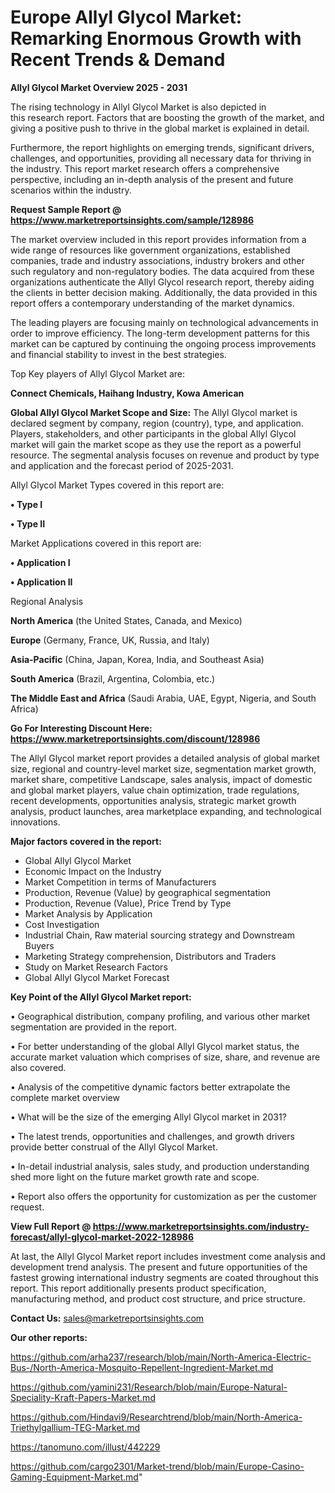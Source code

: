 # Europe Allyl Glycol Market: Remarking Enormous Growth with Recent Trends & Demand

<Strong> Allyl Glycol Market Overview 2025 - 2031</strong>

The rising technology in Allyl Glycol Market is also depicted in this research report. Factors that are boosting the growth of the market, and giving a positive push to thrive in the global market is explained in detail.

Furthermore, the report highlights on emerging trends, significant drivers, challenges, and opportunities, providing all necessary data for thriving in the industry. This report market research offers a comprehensive perspective, including an in-depth analysis of the present and future scenarios within the industry.

<strong>Request Sample Report @ <a href=https://www.marketreportsinsights.com/sample/128986>https://www.marketreportsinsights.com/sample/128986</a></strong>

The market overview included in this report provides information from a wide range of resources like government organizations, established companies, trade and industry associations, industry brokers and other such regulatory and non-regulatory bodies. The data acquired from these organizations authenticate the Allyl Glycol research report, thereby aiding the clients in better decision making. Additionally, the data provided in this report offers a contemporary understanding of the market dynamics.

The leading players are focusing mainly on technological advancements in order to improve efficiency. The long-term development patterns for this market can be captured by continuing the ongoing process improvements and financial stability to invest in the best strategies.

Top Key players of Allyl Glycol Market are:

<strong>Connect Chemicals, Haihang Industry, Kowa American</strong>

<strong><b>Global Allyl Glycol Market Scope and Size:</b></strong>
The Allyl Glycol market is declared segment by company, region (country), type, and application. Players, stakeholders, and other participants in the global Allyl Glycol market will gain the market scope as they use the report as a powerful resource. The segmental analysis focuses on revenue and product by type and application and the forecast period of 2025-2031.

Allyl Glycol Market Types covered in this report are:

<strong>• Type I

• Type II</strong>

Market Applications covered in this report are:

<strong>• Application I

• Application II</strong> 

Regional Analysis

<strong>North America</strong> (the United States, Canada, and Mexico)

<strong>Europe</strong> (Germany, France, UK, Russia, and Italy)

<strong>Asia-Pacific</strong> (China, Japan, Korea, India, and Southeast Asia)

<strong>South America</strong> (Brazil, Argentina, Colombia, etc.)

<strong>The Middle East and Africa</strong> (Saudi Arabia, UAE, Egypt, Nigeria, and South Africa)

<strong>Go For Interesting Discount Here: <a href=https://www.marketreportsinsights.com/discount/128986>https://www.marketreportsinsights.com/discount/128986</a></strong>

The Allyl Glycol market report provides a detailed analysis of global market size, regional and country-level market size, segmentation market growth, market share, competitive Landscape, sales analysis, impact of domestic and global market players, value chain optimization, trade regulations, recent developments, opportunities analysis, strategic market growth analysis, product launches, area marketplace expanding, and technological innovations.

<strong><b>Major factors covered in the report:</b></strong>
<ul>
  <li>Global Allyl Glycol Market </li>
  <li>Economic Impact on the Industry</li>
  <li>Market Competition in terms of Manufacturers</li>
  <li>Production, Revenue (Value) by geographical segmentation</li>
  <li>Production, Revenue (Value), Price Trend by Type</li>
  <li>Market Analysis by Application</li>
  <li>Cost Investigation</li>
  <li>Industrial Chain, Raw material sourcing strategy and Downstream Buyers</li>
  <li>Marketing Strategy comprehension, Distributors and Traders</li>
  <li>Study on Market Research Factors</li>
  <li>Global Allyl Glycol Market Forecast</li>
</ul>

<strong><b>Key Point of the Allyl Glycol Market report:</b></strong>

• Geographical distribution, company profiling, and various other market segmentation are provided in the report.

• For better understanding of the global Allyl Glycol market status, the accurate market valuation which comprises of size, share, and revenue are also covered.

• Analysis of the competitive dynamic factors better extrapolate the complete market overview

• What will be the size of the emerging Allyl Glycol market in 2031?

• The latest trends, opportunities and challenges, and growth drivers provide better construal of the Allyl Glycol Market.

• In-detail industrial analysis, sales study, and production understanding shed more light on the future market growth rate and scope.

• Report also offers the opportunity for customization as per the customer request.

<strong><b>View Full Report @ <a href=https://www.marketreportsinsights.com/industry-forecast/allyl-glycol-market-2022-128986>https://www.marketreportsinsights.com/industry-forecast/allyl-glycol-market-2022-128986</a></b></strong>


At last, the Allyl Glycol Market report includes investment come analysis and development trend analysis. The present and future opportunities of the fastest growing international industry segments are coated throughout this report. This report additionally presents product specification, manufacturing method, and product cost structure, and price structure.

<strong>Contact Us:</strong>
sales@marketreportsinsights.com

<strong>Our other reports:</strong>

<a href=https://github.com/arha237/research/blob/main/North-America-Electric-Bus-/North-America-Mosquito-Repellent-Ingredient-Market.md>https://github.com/arha237/research/blob/main/North-America-Electric-Bus-/North-America-Mosquito-Repellent-Ingredient-Market.md</a>

<a href=https://github.com/yamini231/Research/blob/main/Europe-Natural-Speciality-Kraft-Papers-Market.md>https://github.com/yamini231/Research/blob/main/Europe-Natural-Speciality-Kraft-Papers-Market.md</a>

<a href=https://github.com/Hindavi9/Researchtrend/blob/main/North-America-Triethylgallium-TEG-Market.md>https://github.com/Hindavi9/Researchtrend/blob/main/North-America-Triethylgallium-TEG-Market.md</a>

<a href=https://tanomuno.com/illust/442229>https://tanomuno.com/illust/442229</a>

<a href=https://github.com/cargo2301/Market-trend/blob/main/Europe-Casino-Gaming-Equipment-Market.md>https://github.com/cargo2301/Market-trend/blob/main/Europe-Casino-Gaming-Equipment-Market.md</a>"
